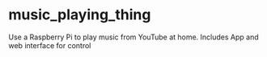 # music_playing_thing
Use a Raspberry Pi to play music from YouTube at home. Includes App and web interface for control
